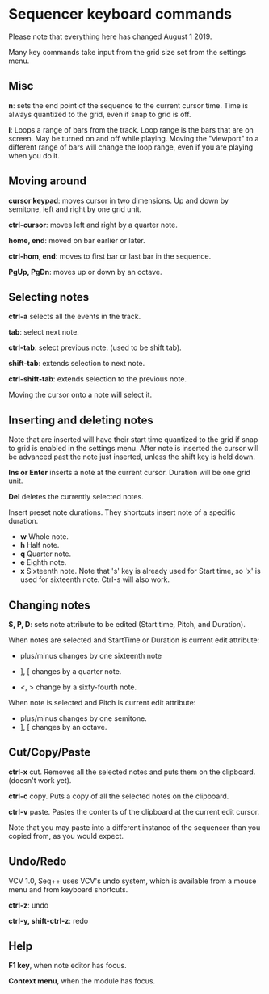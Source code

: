 # Sequencer keyboard commands

Please note that everything here has changed August 1 2019.

Many key commands take input from the grid size set from the settings menu.

## Misc

**n**: sets the end point of the sequence to the current cursor time. Time is always quantized to the grid, even if snap to grid is off.

**l**: Loops a range of bars from the track. Loop range is the bars that are on screen. May be turned on and off while playing. Moving the "viewport" to a different range of bars will change the loop range, even if you are playing when you do it.

## Moving around

**cursor keypad**: moves cursor in two dimensions. Up and down by semitone, left and right by one grid unit.

**ctrl-cursor**: moves left and right by a quarter note.

**home, end**: moved on bar earlier or later.

**ctrl-hom, end**: moves to first bar or last bar in the sequence.

**PgUp, PgDn**: moves up or down by an octave.

## Selecting notes

**ctrl-a** selects all the events in the track.

**tab**: select next note.

**ctrl-tab**: select previous note. (used to be shift tab).

**shift-tab**: extends selection to next note.

**ctrl-shift-tab**: extends selection to the previous note.

Moving the cursor onto a note will select it.

## Inserting and deleting notes

Note that are inserted will have their start time quantized to the grid if snap to grid is enabled in the settings menu. After note is inserted the cursor will be advanced past the note just inserted, unless the shift key is held down.

**Ins or Enter** inserts a note at the current cursor. Duration will be one grid unit.

**Del** deletes the currently selected notes.

Insert preset note durations. They shortcuts insert note of a specific duration.

* **w** Whole note.
* **h** Half note.
* **q** Quarter note.
* **e** Eighth note.
* **x** Sixteenth note. Note that 's' key is already used for Start time, so 'x' is used for sixteenth note. Ctrl-s will also work.

## Changing notes

**S, P, D**: sets note attribute to be edited (Start time, Pitch, and Duration).

When notes are selected and StartTime or Duration is current edit attribute:

* plus/minus changes by one sixteenth note

* ], [ changes by a quarter note.

* <, > change by a sixty-fourth note.

When note is selected and Pitch is current edit attribute:

* plus/minus changes by one semitone.
* ], [ changes by an octave.

## Cut/Copy/Paste

**ctrl-x** cut. Removes all the selected notes and puts them on the clipboard. (doesn't work yet).

**ctrl-c** copy. Puts a copy of all the selected notes on the clipboard.

**ctrl-v** paste. Pastes the contents of the clipboard at the current edit cursor.

Note that you may paste into a different instance of the sequencer than you copied from, as you would expect.

## Undo/Redo

VCV 1.0, Seq++ uses VCV's undo system, which is available from a mouse menu and from keyboard shortcuts.

**ctrl-z**: undo

**ctrl-y, shift-ctrl-z**: redo

## Help

**F1 key**, when note editor has focus.

**Context menu**, when the module has focus.
